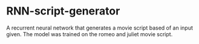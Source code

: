 # RNN-script-generator
A recurrent neural network that generates a movie script based of an input given.
The model was trained on the romeo and juliet movie script.
